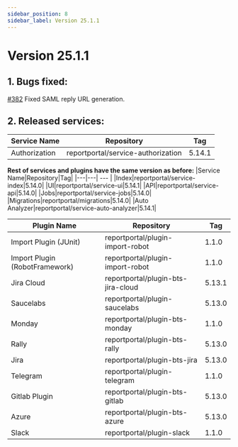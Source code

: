 ```yaml
---
sidebar_position: 8
sidebar_label: Version 25.1.1
---
```


# Version 25.1.1

## 1. Bugs fixed:

[#382](https://github.com/reportportal/service-authorization/issues/382) Fixed SAML reply URL generation.

## 2. Released services:

| Service Name  |Repository|Tag|
|---------------|---| --- |
| Authorization |reportportal/service-authorization|5.14.1|

**Rest of services and plugins have the same version as before:**
|Service Name|Repository|Tag|
|---|---| --- |
|Index|reportportal/service-index|5.14.0|
|UI|reportportal/service-ui|5.14.1|
|API|reportportal/service-api|5.14.0|
|Jobs|reportportal/service-jobs|5.14.0|
|Migrations|reportportal/migrations|5.14.0|
|Auto Analyzer|reportportal/service-auto-analyzer|5.14.1|

|Plugin Name|Repository|Tag|
|---|---| --- |
|Import Plugin (JUnit)|reportportal/plugin-import-robot|1.1.0|
|Import Plugin (RobotFramework)|reportportal/plugin-import-robot|1.1.0|
|Jira Cloud|reportportal/plugin-bts-jira-cloud|5.13.1|
|Saucelabs|reportportal/plugin-saucelabs|5.13.0|
|Monday|reportportal/plugin-bts-monday|1.1.0|
|Rally|reportportal/plugin-bts-rally|5.13.0|
|Jira|reportportal/plugin-bts-jira|5.13.0|
|Telegram|reportportal/plugin-telegram|1.1.0|
|Gitlab Plugin|reportportal/plugin-bts-gitlab|5.13.0|
|Azure|reportportal/plugin-bts-azure|5.13.0|
|Slack|reportportal/plugin-slack|1.1.0|
